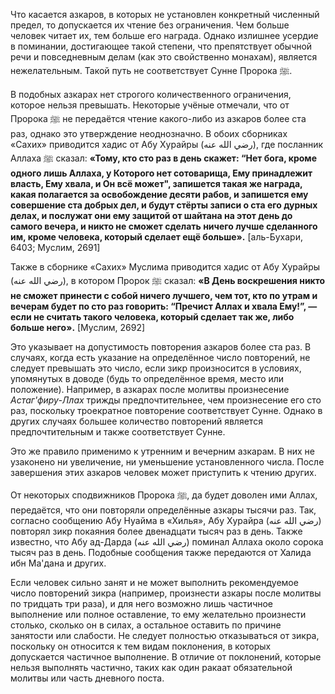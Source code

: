 Что касается азкаров, в которых не установлен конкретный численный предел, то допускается их чтение без ограничения. Чем больше человек читает их, тем больше его награда. Однако излишнее усердие в поминании, достигающее такой степени, что препятствует обычной речи и повседневным делам (как это свойственно монахам), является нежелательным. Такой путь не соответствует Сунне Пророка ﷺ.

В подобных азкарах нет строгого количественного ограничения, которое нельзя превышать. Некоторые учёные отмечали, что от Пророка ﷺ не передаётся чтение какого-либо из азкаров более ста раз, однако это утверждение неоднозначно. В обоих сборниках «Сахих» приводится хадис от Абу Хурайры (رضي الله عنه), где посланник Аллаха ﷺ сказал:
**«Тому, кто сто раз в день скажет: “Нет бога, кроме одного лишь Аллаха, у Которого нет сотоварища, Ему принадлежит власть, Ему хвала, и Он всё может", запишется такая же награда, какая полагается за освобождение десяти рабов, и запишется ему совершение ста добрых дел, и будут стёрты записи о ста его дурных делах, и послужат они ему защитой от шайтана на этот день до самого вечера, и никто не сможет сделать ничего лучше сделанного им, кроме человека, который сделает ещё больше».** [аль-Бухари, 6403; Муслим, 2691]

Также в сборнике «Сахих» Муслима приводится хадис от Абу Хурайры (رضي الله عنه), в котором Пророк ﷺ сказал:
**«В День воскрешения никто не сможет принести с собой ничего лучшего, чем тот, кто по утрам и вечерам будет по сто раз говорить: “Пречист Аллах и хвала Ему!”, — если не считать такого человека, который сделает так же, либо больше него».** [Муслим,  2692]

Это указывает на допустимость повторения азкаров более ста раз. В случаях, когда есть указание на определённое число повторений, не следует превышать это число, если зикр произносится в условиях, упомянутых в доводе (будь то определённое время, место или положение). Например, в азкарах после молитвы произнесение *Астаг'фиру-Ллах* трижды предпочтительнее, чем произнесение его сто раз, поскольку троекратное повторение соответствует Сунне. Однако в других случаях большее количество повторений является предпочтительным и также соответствует Сунне.

Это же правило применимо к утренним и вечерним азкарам. В них не узаконено ни увеличение, ни уменьшение установленного числа. После завершения этих азкаров человек может приступить к чтению других.

От некоторых сподвижников Пророка ﷺ, да будет доволен ими Аллах, передаётся, что они повторяли определённые азкары тысячи раз. Так, согласно сообщению Абу Нуайма в «Хилья», Абу Хурайра (رضي الله عنه) повторял зикр покаяния более двенадцати тысяч раз в день. Также известно, что Абу ад-Дарда (رضي الله عنه) поминал Аллаха около сорока тысяч раз в день. Подобные сообщения также передаются от Халида ибн Ма'дана и других.

Если человек сильно занят и не может выполнить рекомендуемое число повторений зикра (например, произнести азкары после молитвы по тридцать три раза), и для него возможно лишь частичное выполнение или полное оставление, то ему желательно произнести столько, сколько он в силах, а остальное оставить по причине занятости или слабости. Не следует полностью отказываться от зикра, поскольку он относится к тем видам поклонения, в которых допускается частичное выполнение. В отличие от поклонений, которые нельзя выполнять частично, таких как один ракаат обязательной молитвы или часть дневного поста.